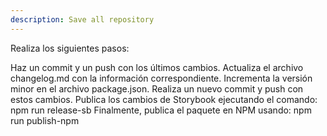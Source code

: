 ```yaml
---
description: Save all repository
---
```


Realiza los siguientes pasos:

Haz un commit y un push con los últimos cambios.
Actualiza el archivo changelog.md con la información correspondiente.
Incrementa la versión minor en el archivo package.json.
Realiza un nuevo commit y push con estos cambios.
Publica los cambios de Storybook ejecutando el comando:
npm run release-sb
Finalmente, publica el paquete en NPM usando:
npm run publish-npm
